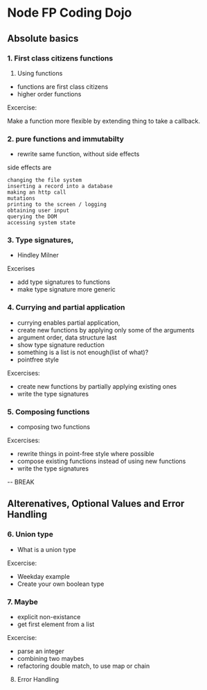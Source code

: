 # Node FP Coding Dojo

## Absolute basics

### 1. First class citizens functions

1. Using functions
- functions are first class citizens
- higher order functions

Excercise:

Make a function more flexible by extending thing to take a callback.

### 2. pure functions and immutabilty

- rewrite same function, without side effects

side effects are

    changing the file system
    inserting a record into a database
    making an http call
    mutations
    printing to the screen / logging
    obtaining user input
    querying the DOM
    accessing system state

### 3. Type signatures,

- Hindley Milner

Excerises
- add type signatures to functions
- make type signature more generic

### 4. Currying and partial application

- currying enables partial application,
- create new functions by applying only some of the arguments
- argument order, data structure last
- show type signature reduction
- something is a list is not enough(list of what)?
- pointfree style

Excercises:
- create new functions by partially applying existing ones
- write the type signatures

### 5. Composing functions

- composing two functions


Excercises:
- rewrite things in point-free style where possible
- compose existing functions instead of using new functions
- write the type signatures

-- BREAK

## Alterenatives, Optional Values and Error Handling

### 6. Union type

- What is a union type


Excercise:
- Weekday example
- Create your own boolean type

### 7. Maybe

- explicit non-existance
- get first element from a list

Excercise:
- parse an integer
- combining two maybes
- refactoring double match, to use map or chain

8. Error Handling
